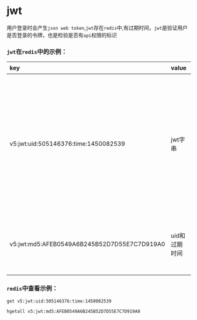 # jwt

用户登录时会产生`json web token`,`jwt`存在`redis`中,有过期时间，`jwt`是验证用户是否登录的令牌，也是检验是否有`api`权限的标识


### `jwt`在`redis`中的示例：

| key               |  value        |  描述 |
| :--------         | :---------       |:----------------|
| v5:jwt:uid:505146376:time:1450082539  | jwt字串      | 用户每次登录都会产生不同的jwt,多终端退出登录互不影响 set类型  |
| v5:jwt:md5:AFEB0549A6B245B52D7D55E7C7D919A0 | uid和过期时间   | 退出登陆会清理此key hash类型 |

### `redis`中查看示例：

```
get v5:jwt:uid:505146376:time:1450082539

hgetall v5:jwt:md5:AFEB0549A6B245B52D7D55E7C7D919A0
```